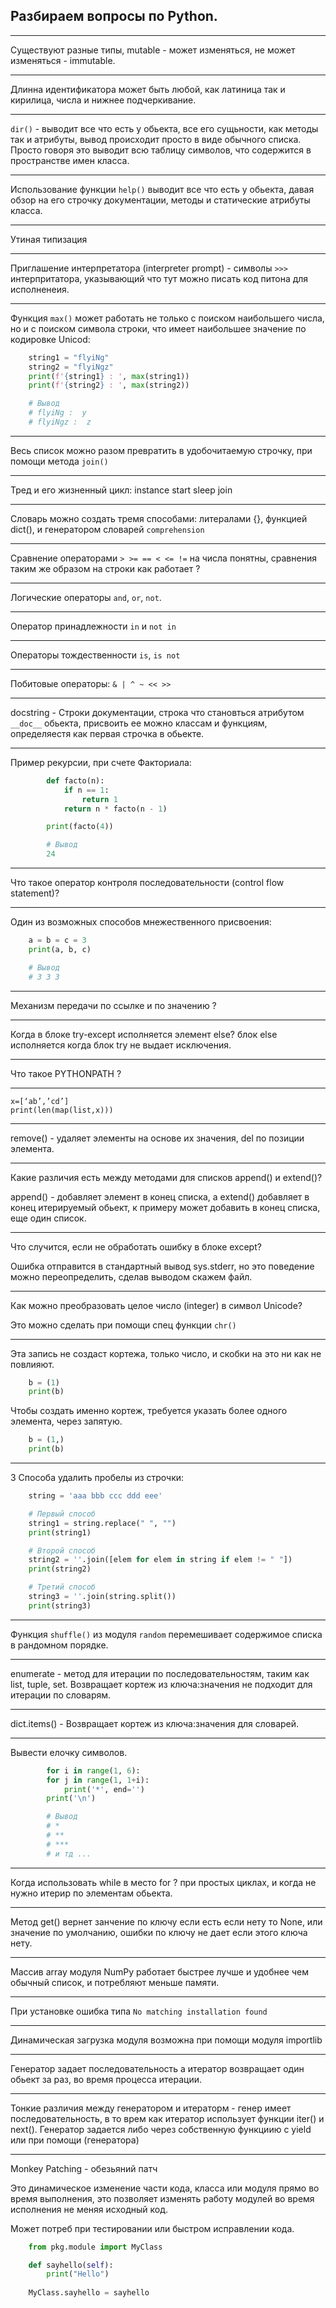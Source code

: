 Разбираем вопросы по Python.
---
---

Существуют разные типы, mutable - может изменяться, не может 
изменяться - immutable.

---

Длинна идентификатора может быть любой, как латиница так и кирилица, числа
и нижнее подчеркивание.

---   

`dir()` - выводит все что есть у обьекта, все его сущьности, как методы так 
и атрибуты, вывод происходит просто в виде обычного списка. Просто говоря это 
выводит всю таблицу символов, что содержится в пространстве имен класса.

---

Использование функции `help()` выводит все что есть у обьекта, давая обзор 
на его строчку документации, методы и статические атрибуты класса.

---

Утиная типизация

---

Приглашение интерпретатора (interpreter prompt) - символы `>>>` 
интерпритатора, указывающий что тут можно писать код питона для исполненеия.

---

Функция `max()` может работать не только с поиском наибольшего числа, но 
и с поиском символа строки, что имеет наибольшее значение по кодировке 
Unicod:
    
```python
    string1 = "flyiNg"
    string2 = "flyiNgz"
    print(f'{string1} : ', max(string1))
    print(f'{string2} : ', max(string2))

    # Вывод
    # flyiNg :  y
    # flyiNgz :  z
```

---

Весь список можно разом превратить в удобочитаемую строчку, при помощи 
метода `join()`

---

Тред и его жизненный цикл: instance start sleep join

---

Словарь можно создать тремя способами: литералами {}, функцией dict(),
и генератором словарей `comprehension`

---

Сравнение операторами `> >= == < <= !=` на числа понятны, сравнения 
таким же образом на строки как работает ? 

---

Логические операторы `and`, `or`, `not`.

---

Оператор принадлежности `in` и `not in`

---

Операторы тождественности `is`, `is not`

---

Побитовые операторы: `& | ^ ~ << >>` 

---

docstring - Строки документации, строка что становться атрибутом `__doc__`
обьекта, присвоить ее можно классам и функциям, определяестя как первая 
строчка в обьекте.

---

Пример рекурсии, при счете Факториала:

```python
        def facto(n):
            if n == 1:
                return 1
            return n * facto(n - 1)

        print(facto(4))

        # Вывод
        24
```

---

Что такое оператор контроля последовательности (control flow statement)?

---

Один из возможных способов мнежественного присвоения:

```python
    a = b = c = 3
    print(a, b, c)

    # Вывод 
    # 3 3 3 
```

---

Механизм передачи по ссылке и по значению ? 

---

Когда в блоке try-except исполняется элемент else? блок else исполняется 
когда блок try не выдает исключения.

---

Что такое PYTHONPATH ? 

---

    x=[‘ab’,’cd’]
    print(len(map(list,x)))

---

remove() - удаляет элементы на основе их значения, del по позиции элемента.

---

Какие различия есть между методами для списков append() и extend()?

append() - добавляет элемент в конец списка, а extend() добавляет в конец 
итерируемый обьект, к примеру может добавить в конец списка, еще один список. 

---

Что случится, если не обработать ошибку в блоке except?

Ошибка отправится в стандартный вывод sys.stderr, но это поведение можно 
переопределить, сделав выводом скажем файл.

---

Как можно преобразовать целое число (integer) в символ Unicode? 

Это можно сделать при помощи спец функции `chr()`

---

Эта запись не создаст кортежа, только число, и скобки на это ни как 
не повлияют.

```python
    b = (1)
    print(b)
```

Чтобы создать именно кортеж, требуется указать более одного элемента,
через запятую.

```python
    b = (1,)
    print(b)
```

---

3 Способа удалить пробелы из строчки: 

```python
    string = 'aaa bbb ccc ddd eee'

    # Первый способ
    string1 = string.replace(" ", "")
    print(string1)

    # Второй способ
    string2 = ''.join([elem for elem in string if elem != " "])
    print(string2)

    # Третий способ
    string3 = ''.join(string.split())
    print(string3)
```

---

Функция `shuffle()` из модуля `random` перемешивает содержимое списка
в рандомном порядке.

---

enumerate - метод для итерации по последовательностям, таким как list,
tuple, set. Возвращает кортеж из ключа:значения не подходит для итерации по 
    словарям.

---

dict.items() - Возвращает кортеж из ключа:значения для словарей. 

---

Вывести елочку символов.

```python
        for i in range(1, 6):
        for j in range(1, 1+i):
            print('*', end='')
        print('\n')

        # Вывод
        # *
        # **
        # *** 
        # и тд ...
```

---

Когда использовать while в место for ? при простых циклах, и когда не 
нужно итерир по элементам обьекта. 

---

Метод get() вернет занчение по ключу если есть если нету то None, или
значение по умолчанию, ошибки по ключу не дает если этого ключа нету.

---

Массив array модуля NumPy работает быстрее лучше и удобнее чем обычный
список, и потребляют меньше памяти.

---

При установке ошибка типа `No matching installation found`

---

Динамическая загрузка модуля возможна при помощи модуля importlib

---

Генератор задает последовательность а итератор возвращает один обьект 
за раз, во время процесса итерации.

---

Тонкие различия между генератором и итераторм - генер имеет 
последовательность, в то врем как итератор использует функции 
iter() и next(). Генератор задается либо через собственную функциию
с yield или при помощи (генератора)

---

Monkey Patching - обезьяний патч

Это динамическое изменение части кода, класса или модуля прямо во время 
выполнения, это позволяет изменять работу модулей во время исполнения не 
меняя исходный код.

Может потреб при тестировании или быстром исправлении кода.

```python
    from pkg.module import MyClass

    def sayhello(self):
        print("Hello")
    
    MyClass.sayhello = sayhello
```

















